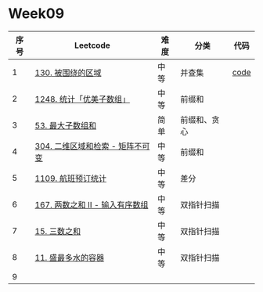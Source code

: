 # Week09

| 序号 | Leetcode                                                     | 难度 | 分类         | 代码                                                         |
| ---- | ------------------------------------------------------------ | ---- | ------------ | ------------------------------------------------------------ |
| 1    | [130. 被围绕的区域](https://leetcode.cn/problems/surrounded-regions/) | 中等 | 并查集       | [code](https://github.com/zhj6422/LeetcodeHomework/blob/main/week09/130.%20%E8%A2%AB%E5%9B%B4%E7%BB%95%E7%9A%84%E5%8C%BA%E5%9F%9F.java) |
| 2    | [1248. 统计「优美子数组」](https://leetcode.cn/problems/count-number-of-nice-subarrays/) | 中等 | 前缀和       |                                                              |
| 3    | [53. 最大子数组和](https://leetcode.cn/problems/maximum-subarray/) | 简单 | 前缀和、贪心 |                                                              |
| 4    | [304. 二维区域和检索 - 矩阵不可变](https://leetcode.cn/problems/range-sum-query-2d-immutable/) | 中等 | 前缀和       |                                                              |
| 5    | [1109. 航班预订统计](https://leetcode.cn/problems/corporate-flight-bookings/) | 中等 | 差分         |                                                              |
| 6    | [167. 两数之和 II - 输入有序数组](https://leetcode.cn/problems/two-sum-ii-input-array-is-sorted/) | 中等 | 双指针扫描   |                                                              |
| 7    | [15. 三数之和](https://leetcode.cn/problems/3sum/)           | 中等 | 双指针扫描   |                                                              |
| 8    | [11. 盛最多水的容器](https://leetcode.cn/problems/container-with-most-water/) | 中等 | 双指针扫描   |                                                              |
| 9    |                                                              |      |              |                                                              |

